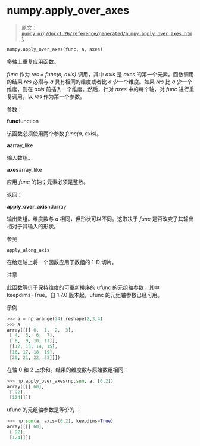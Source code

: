 # numpy.apply_over_axes

> 原文：[`numpy.org/doc/1.26/reference/generated/numpy.apply_over_axes.html`](https://numpy.org/doc/1.26/reference/generated/numpy.apply_over_axes.html)

```py
numpy.apply_over_axes(func, a, axes)
```

多轴上重复应用函数。

*func* 作为 *res = func(a, axis)* 调用，其中 *axis* 是 *axes* 的第一个元素。函数调用的结果 *res* 必须与 *a* 具有相同的维度或者比 *a* 少一个维度。如果 *res* 比 *a* 少一个维度，则在 *axis* 前插入一个维度。然后，针对 *axes* 中的每个轴，对 *func* 进行重复调用，以 *res* 作为第一个参数。

参数：

**func**function

该函数必须使用两个参数 *func(a, axis)*。

**a**array_like

输入数组。

**axes**array_like

应用 *func* 的轴；元素必须是整数。

返回：

**apply_over_axis**ndarray

输出数组。维度数与 *a* 相同，但形状可以不同。这取决于 *func* 是否改变了其输出相对于其输入的形状。

参见

`apply_along_axis`

在给定轴上将一个函数应用于数组的 1-D 切片。

注意

此函数等价于保持维度的可重新排序的 ufunc 的元组轴参数，其中 keepdims=True。自 1.7.0 版本起，ufunc 的元组轴参数已经可用。

示例

```py
>>> a = np.arange(24).reshape(2,3,4)
>>> a
array([[[ 0,  1,  2,  3],
 [ 4,  5,  6,  7],
 [ 8,  9, 10, 11]],
 [[12, 13, 14, 15],
 [16, 17, 18, 19],
 [20, 21, 22, 23]]]) 
```

在轴 0 和 2 上求和。结果的维度数与原始数组相同：

```py
>>> np.apply_over_axes(np.sum, a, [0,2])
array([[[ 60],
 [ 92],
 [124]]]) 
```

ufunc 的元组轴参数是等价的：

```py
>>> np.sum(a, axis=(0,2), keepdims=True)
array([[[ 60],
 [ 92],
 [124]]]) 
```
